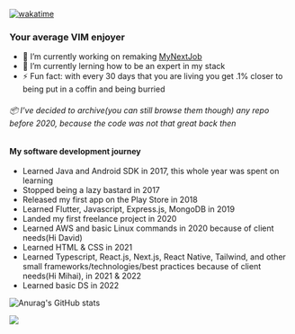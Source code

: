 [![wakatime](https://wakatime.com/badge/user/d9fc58a0-4af0-4bfa-99d8-8f074ec31c95.svg)](https://wakatime.com/@d9fc58a0-4af0-4bfa-99d8-8f074ec31c95)
### Your average VIM enjoyer

- 🔭 I’m currently working on remaking [MyNextJob](mynextjob.ro)
- 🌱 I’m currently lerning how to be an expert in my stack
- ⚡ Fun fact: with every 30 days that you are living you get .1% closer to being put in a coffin and being burried

###### 📦 I've decided to archive(you can still browse them though) any repo before 2020, because the code was not that great back then

#### My software development journey
- Learned Java and Android SDK in 2017, this whole year was spent on learning
- Stopped being a lazy bastard in 2017
- Released my first app on the Play Store in 2018
- Learned Flutter, Javascript, Express.js, MongoDB in 2019
- Landed my first freelance project in 2020
- Learned AWS and basic Linux commands in 2020 because of client needs(Hi David)
- Learned HTML & CSS in 2021
- Learned Typescript, React.js, Next.js, React Native, Tailwind, and other small frameworks/technologies/best practices because of client needs(Hi Mihai), in 2021 & 2022
- Learned basic DS in 2022

![Anurag's GitHub stats](https://github-readme-stats.vercel.app/api?username=toto1384&show_icons=true&hide=prs)
  
<img align="center" src="https://github-readme-stats.vercel.app/api/wakatime?username=toto1384" />

